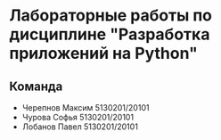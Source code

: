 # Лабораторные работы по дисциплине "Разработка приложений на Python"
## Команда
- Черепнов Максим 5130201/20101
- Чурова Софья 5130201/20101
- Лобанов Павел 5130201/20101
